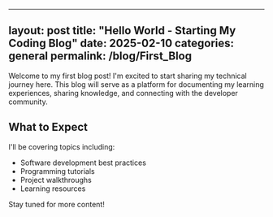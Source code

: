 
---
layout: post
title: "Hello World - Starting My Coding Blog"
date: 2025-02-10
categories: general
permalink: /blog/First_Blog
---

Welcome to my first blog post! I'm excited to start sharing my technical journey here. This blog will serve as a platform for documenting my learning experiences, sharing knowledge, and connecting with the developer community.

## What to Expect

I'll be covering topics including:
- Software development best practices
- Programming tutorials
- Project walkthroughs
- Learning resources

Stay tuned for more content!